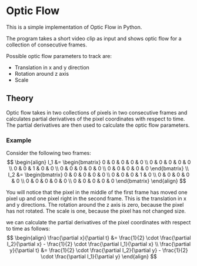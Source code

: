 # Optic Flow 
This is a simple implementation of Optic Flow in Python. 

The program takes a short video clip as input and shows optic flow for a collection of consecutive frames.

Possible optic flow parameters to track are:
* Translation in x and y direction
* Rotation around z axis
* Scale

## Theory
Optic flow takes in two collections of pixels in two consecutive frames and calculates partial derivatives of the pixel coordinates with respect to time. The partial derivatives are then used to calculate the optic flow parameters.

### Example
Consider the following two frames:
$$
\begin{align}
I_1 &= \begin{bmatrix}
0 & 0 & 0 & 0 & 0 \\
0 & 0 & 0 & 0 & 0 \\
0 & 0 & 1 & 0 & 0 \\
0 & 0 & 0 & 0 & 0 \\
0 & 0 & 0 & 0 & 0
\end{bmatrix} \\
I_2 &= \begin{bmatrix}
0 & 0 & 0 & 0 & 0 \\
0 & 0 & 0 & 1 & 0 \\
0 & 0 & 0 & 0 & 0 \\
0 & 0 & 0 & 0 & 0 \\
0 & 0 & 0 & 0 & 0
\end{bmatrix}
\end{align}
$$

You will notice that the pixel in the middle of the first frame has moved one pixel up and one pixel right in the second frame. This is the translation in x and y directions. 
The rotation around the z axis is zero, because the pixel has not rotated. The scale is one, because the pixel has not changed size.

we can calculate the partial derivatives of the pixel coordinates with respect to time as follows:
$$
\begin{align}
\frac{\partial x}{\partial t} &= \frac{1}{2} \cdot \frac{\partial I_2}{\partial x} - \frac{1}{2} \cdot \frac{\partial I_1}{\partial x} \\
\frac{\partial y}{\partial t} &= \frac{1}{2} \cdot \frac{\partial I_2}{\partial y} - \frac{1}{2} \cdot \frac{\partial I_1}{\partial y}
\end{align}
$$

